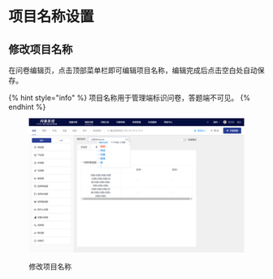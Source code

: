 # 项目名称设置

## 修改项目名称

在问卷编辑页，点击顶部菜单栏即可编辑项目名称，编辑完成后点击空白处自动保存。

{% hint style="info" %}
项目名称用于管理端标识问卷，答题端不可见。
{% endhint %}

<figure><img src="../../.gitbook/assets/image (9) (2).png" alt=""><figcaption><p>修改项目名称</p></figcaption></figure>

